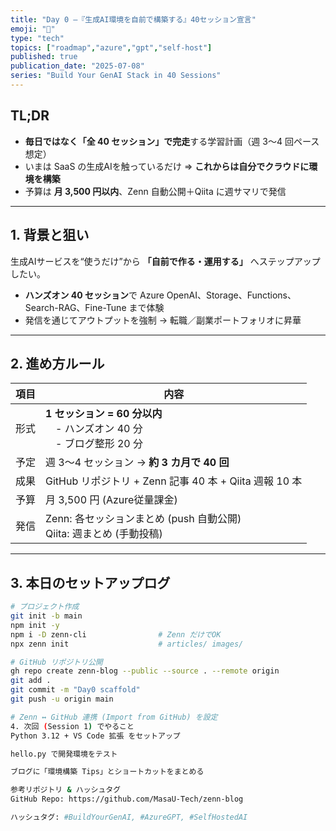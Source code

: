 ```yaml
---
title: "Day 0 —『生成AI環境を自前で構築する』40セッション宣言"
emoji: "🚀"
type: "tech"
topics: ["roadmap","azure","gpt","self-host"]
published: true
publication_date: "2025-07-08"
series: "Build Your GenAI Stack in 40 Sessions"
---
```


## TL;DR
- **毎日ではなく「全 40 セッション」で完走**する学習計画（週 3〜4 回ペース想定）  
- いまは SaaS の生成AIを触っているだけ ⇒ **これからは自分でクラウドに環境を構築**  
- 予算は **月 3,500 円以内**、Zenn 自動公開＋Qiita に週サマリで発信

---

## 1. 背景と狙い
生成AIサービスを“使うだけ”から **「自前で作る・運用する」** へステップアップしたい。  
- **ハンズオン 40 セッション**で Azure OpenAI、Storage、Functions、Search-RAG、Fine-Tune まで体験  
- 発信を通じてアウトプットを強制 → 転職／副業ポートフォリオに昇華

---

## 2. 進め方ルール

| 項目 | 内容 |
|------|------|
| 形式 | **1 セッション = 60 分以内** <br>　\- ハンズオン 40 分 <br>　\- ブログ整形 20 分 |
| 予定 | 週 3〜4 セッション → **約 3 カ月で 40 回** |
| 成果 | GitHub リポジトリ + Zenn 記事 40 本 + Qiita 週報 10 本 |
| 予算 | 月 3,500 円 (Azure従量課金) |
| 発信 | Zenn: 各セッションまとめ (push 自動公開) <br>Qiita: 週まとめ (手動投稿) |

---

## 3. 本日のセットアップログ

```bash
# プロジェクト作成
git init -b main
npm init -y
npm i -D zenn-cli                # Zenn だけでOK
npx zenn init                    # articles/ images/

# GitHub リポジトリ公開
gh repo create zenn-blog --public --source . --remote origin
git add .
git commit -m "Day0 scaffold"
git push -u origin main

# Zenn ↔ GitHub 連携 (Import from GitHub) を設定
4. 次回 (Session 1) でやること
Python 3.12 + VS Code 拡張 をセットアップ

hello.py で開発環境をテスト

ブログに「環境構築 Tips」とショートカットをまとめる

参考リポジトリ & ハッシュタグ
GitHub Repo: https://github.com/MasaU-Tech/zenn-blog

ハッシュタグ: #BuildYourGenAI, #AzureGPT, #SelfHostedAI